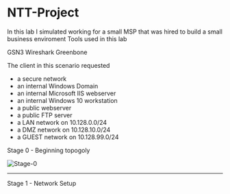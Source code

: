 # NTT-Project

In this lab I simulated working for a small MSP that was hired to build a small business enviroment
Tools used in this lab

GSN3
Wireshark
Greenbone

The client in this scenario requested
* a secure network
* an internal Windows Domain
* an internal Microsoft IIS webserver
* an internal Windows 10 workstation
* a public webserver
* a public FTP server
* a LAN network on 10.128.0.0/24
* a DMZ network on 10.128.10.0/24
* a GUEST network on 10.128.99.0/24

Stage 0 - Beginning topogoly 

![Stage-0](https://github.com/Ftk91/NTT-Project/assets/170447276/f7166442-d400-4640-8875-65a016036231)


----

Stage 1 - Network Setup


